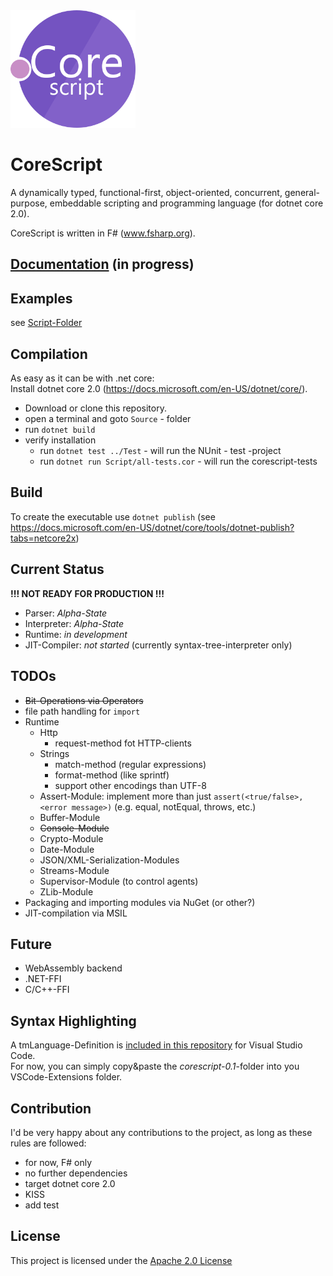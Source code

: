 <img src="./corescript.png" width="200" />

# CoreScript 
A dynamically typed, functional-first, object-oriented, concurrent, general-purpose, embeddable scripting and programming language (for dotnet core 2.0).  

CoreScript is written in F# (www.fsharp.org).  

## [Documentation](./Docs/index.md) (in progress)

## Examples

see [Script-Folder](./Source/Script)

## Compilation

As easy as it can be with .net core:  
Install dotnet core 2.0 (https://docs.microsoft.com/en-US/dotnet/core/).  

- Download or clone this repository.  
- open a terminal and goto `Source` - folder
- run `dotnet build`
- verify installation
  + run `dotnet test ../Test` - will run the NUnit - test -project
  + run `dotnet run Script/all-tests.cor` - will run the corescript-tests

## Build

To create the executable use `dotnet publish` (see https://docs.microsoft.com/en-US/dotnet/core/tools/dotnet-publish?tabs=netcore2x)

## Current Status

**!!! NOT READY FOR PRODUCTION !!!**

- Parser: *Alpha-State*
- Interpreter: *Alpha-State*
- Runtime: *in development*
- JIT-Compiler: *not started* (currently syntax-tree-interpreter only)

## TODOs

- ~~Bit-Operations via Operators~~
- file path handling for `import`
- Runtime
    + Http 
        - request-method fot HTTP-clients
    + Strings
        - match-method (regular expressions)
        - format-method (like sprintf)
        - support other encodings than UTF-8
    + Assert-Module: implement more than just `assert(<true/false>, <error message>)` (e.g. equal, notEqual, throws, etc.)
    + Buffer-Module
    + ~~Console-Module~~
    + Crypto-Module
    + Date-Module
    + JSON/XML-Serialization-Modules
    + Streams-Module
    + Supervisor-Module (to control agents)
    + ZLib-Module
- Packaging and importing modules via NuGet (or other?)
- JIT-compilation via MSIL

## Future 

- WebAssembly backend
- .NET-FFI
- C/C++-FFI

## Syntax Highlighting

A tmLanguage-Definition is [included in this repository](../Lang/language) for Visual Studio Code.  
For now, you can simply copy&paste the *corescript-0.1*-folder into you VSCode-Extensions folder.

## Contribution

I'd be very happy about any contributions to the project, as long as these rules are followed:

- for now, F# only
- no further dependencies
- target dotnet core 2.0
- KISS
- add test

## License

This project is licensed under the [Apache 2.0 License](./LICENSE)